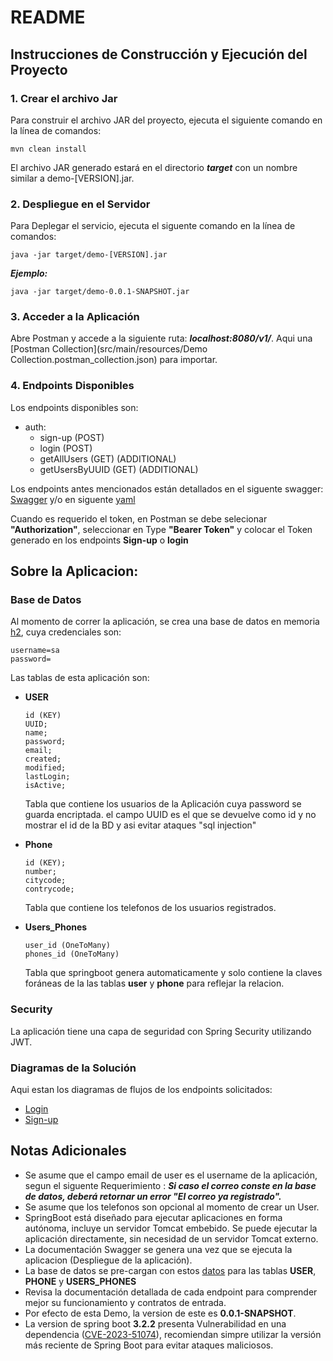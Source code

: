 # README

## Instrucciones de Construcción y Ejecución del Proyecto

### 1. Crear el archivo Jar

Para construir el archivo JAR del proyecto, ejecuta el siguiente comando en la línea de comandos:

```
mvn clean install
```

El archivo JAR generado estará en el directorio **_target_** con un nombre similar a demo-[VERSION].jar.

### 2. Despliegue en el Servidor

Para Deplegar el servicio, ejecuta el siguente comando en la línea de comandos:

```
java -jar target/demo-[VERSION].jar
```

**_Ejemplo:_**

```
java -jar target/demo-0.0.1-SNAPSHOT.jar
```

### 3. Acceder a la Aplicación

Abre Postman y accede a la siguiente ruta: **_localhost:8080/v1/_**.
Aqui una [Postman Collection](src/main/resources/Demo Collection.postman_collection.json) para importar.

### 4. Endpoints Disponibles

Los endpoints disponibles son:

- auth:
    - sign-up (POST)
    - login (POST)
    - getAllUsers (GET) (ADDITIONAL)
    - getUsersByUUID (GET) (ADDITIONAL)

Los endpoints antes mencionados están detallados en el siguente
swagger: [Swagger](http://localhost:8080/swagger-ui/index.html#/) y/o en
siguente [yaml](src/main/resources/api-docs.yaml)

Cuando es requerido el token, en Postman se debe selecionar **"Authorization"**, seleccionar en Type **"Bearer Token"** y
colocar el Token generado en los endpoints **Sign-up** o **login**

## Sobre la Aplicacion:

### Base de Datos

Al momento de correr la aplicación, se crea una base de datos en memoria [h2](http://localhost:8080/h2-console), cuya
credenciales son:

```
username=sa
password=
```

Las tablas de esta aplicación son:

- **USER**
  ~~~
  id (KEY)
  UUID;
  name;
  password;
  email;
  created;
  modified;
  lastLogin;
  isActive;
  ~~~

  Tabla que contiene los usuarios de la Aplicación cuya password se guarda encriptada. el campo UUID es el que se
  devuelve como id y no mostrar el id de la BD y asi evitar ataques "sql injection"


- **Phone**
  ~~~
  id (KEY);
  number;
  citycode;
  contrycode;
  ~~~

  Tabla que contiene los telefonos de los usuarios registrados.


- **Users_Phones**
  ~~~
  user_id (OneToMany)
  phones_id (OneToMany)
  ~~~  

  Tabla que springboot genera automaticamente y solo contiene la claves foráneas de la las tablas **user** y **phone**
  para reflejar la relacion.

### Security

La aplicación tiene una capa de seguridad con Spring Security utilizando JWT.

### Diagramas de la Solución

Aqui estan los diagramas de flujos de los endpoints solicitados: 

- [Login](Documentation/SequenceDiagram_login.PNG)
- [Sign-up](Documentation/SequenceDiagram_sign-up.PNG)


## Notas Adicionales

* Se asume que el campo email de user es el username de la aplicación, segun el siguente Requerimiento :
  **_Si caso el correo conste en la base de datos, deberá retornar un error "El correo ya registrado"._**
* Se asume que los telefonos son opcional al momento de crear un User.
* SpringBoot está diseñado para ejecutar aplicaciones en forma autónoma, incluye un servidor Tomcat embebido. Se puede
  ejecutar la aplicación directamente, sin necesidad de un servidor Tomcat externo.
* La documentación Swagger se genera una vez que se ejecuta la aplicacion (Despliegue de la aplicación).
* La base de datos se pre-cargan con estos [datos](src/main/resources/data.sql) para las tablas **USER**, **PHONE** y 
  **USERS_PHONES**
* Revisa la documentación detallada de cada endpoint para comprender mejor su funcionamiento y contratos de entrada.
* Por efecto de esta Demo, la version de este es **0.0.1-SNAPSHOT**.
* La version de spring boot **3.2.2** presenta Vulnerabilidad en una
  dependencia ([CVE-2023-51074](https://devhub.checkmarx.com/cve-details/CVE-2023-51074/)), recomiendan simpre utilizar
  la versión más reciente de Spring Boot para evitar ataques maliciosos.

